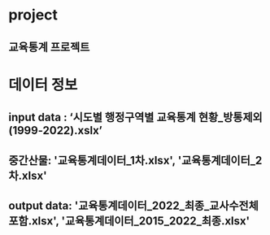 # project
교육통계 프로젝트
---
# 데이터 정보
## input data : ‘시도별 행정구역별 교육통계 현황_방통제외(1999-2022).xslx’
## 중간산물: '교육통계데이터_1차.xlsx', '교육통계데이터_2차.xlsx'
## output data: '교육통계데이터_2022_최종_교사수전체포함.xlsx', '교육통계데이터_2015_2022_최종.xlsx'






